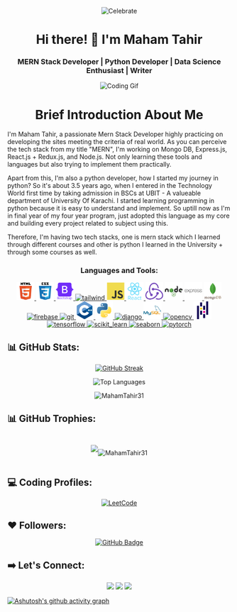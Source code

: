 <p align="center">
  <img src="https://www.keepsolid.com/blog/wp-content/uploads/2018/12/giphy-article-top-tools-for-managers.gif" alt="Celebrate" width="600">
</p>

<h1 align="center">Hi there! 👋 I'm Maham Tahir</h1> 
<h3 align="center">MERN Stack Developer | Python Developer | Data Science Enthusiast | Writer</h3>

<p align="center">
  <img src="https://th.bing.com/th/id/R.2e7392bd69172cb64fb648d6a5abb830?rik=efZhR2aKJswCEg&pid=ImgRaw&r=0" alt="Coding Gif"  />
</p>
<h1 align="center">Brief Introduction About Me</h1>
</p> I'm Maham Tahir, a passionate Mern Stack Developer highly practicing on developing the sites meeting the criteria of real world. As you can perceive the tech stack from my title "MERN", I'm working on Mongo DB, Express.js, React.js + Redux.js, and Node.js. Not only learning these tools and languages but also trying to implement them practically.</p>
<p> Apart from this, I'm also a python developer, how I started my journey in python? So it's about 3.5 years ago, when I entered in the Technology World first time by taking admission in BSCs at UBIT - A valueable department of University Of Karachi. I started learning programming in python because it is easy to understand and implement. So uptill now as I'm in final year of my four year program, just adopted this language as my core and building every project related to subject using this.</p>
<p> Therefore, I'm having two tech stacks, one is mern stack which I learned through different courses and other is python I learned in the University + through some courses as well.
</p>



<h3 align="center">Languages and Tools:</h3>
<p align="center"> <a href="https://www.w3.org/html/" target="_blank" rel="noreferrer"> <img src="https://raw.githubusercontent.com/devicons/devicon/master/icons/html5/html5-original-wordmark.svg" alt="html5" width="40" height="40"/> </a><a href="https://www.w3schools.com/css/" target="_blank" rel="noreferrer"> <img src="https://raw.githubusercontent.com/devicons/devicon/master/icons/css3/css3-original-wordmark.svg" alt="css3" width="40" height="40"/> </a> <a href="https://getbootstrap.com" target="_blank" rel="noreferrer"> <img src="https://raw.githubusercontent.com/devicons/devicon/master/icons/bootstrap/bootstrap-plain-wordmark.svg" alt="bootstrap" width="40" height="40"/> </a> <a href="https://tailwindcss.com/" target="_blank" rel="noreferrer"> <img src="https://www.vectorlogo.zone/logos/tailwindcss/tailwindcss-icon.svg" alt="tailwind" width="40" height="40"/> </a> <a href="https://developer.mozilla.org/en-US/docs/Web/JavaScript" target="_blank" rel="noreferrer"> <img src="https://raw.githubusercontent.com/devicons/devicon/master/icons/javascript/javascript-original.svg" alt="javascript" width="40" height="40"/> </a><a href="https://reactjs.org/" target="_blank" rel="noreferrer"> <img src="https://raw.githubusercontent.com/devicons/devicon/master/icons/react/react-original-wordmark.svg" alt="react" width="40" height="40"/> </a> <a href="https://redux.js.org" target="_blank" rel="noreferrer"> <img src="https://raw.githubusercontent.com/devicons/devicon/master/icons/redux/redux-original.svg" alt="redux" width="40" height="40"/> </a><a href="https://nodejs.org" target="_blank" rel="noreferrer"> <img src="https://raw.githubusercontent.com/devicons/devicon/master/icons/nodejs/nodejs-original-wordmark.svg" alt="nodejs" width="40" height="40"/> </a> <a href="https://expressjs.com" target="_blank" rel="noreferrer"> <img src="https://raw.githubusercontent.com/devicons/devicon/master/icons/express/express-original-wordmark.svg" alt="express" width="40" height="40"/> </a><a href="https://www.mongodb.com/" target="_blank" rel="noreferrer"> <img src="https://raw.githubusercontent.com/devicons/devicon/master/icons/mongodb/mongodb-original-wordmark.svg" alt="mongodb" width="40" height="40"/> </a> <a href="https://firebase.google.com/" target="_blank" rel="noreferrer"> <img src="https://www.vectorlogo.zone/logos/firebase/firebase-icon.svg" alt="firebase" width="40" height="40"/> </a> <a href="https://git-scm.com/" target="_blank" rel="noreferrer"> <img src="https://www.vectorlogo.zone/logos/git-scm/git-scm-icon.svg" alt="git" width="40" height="40"/> </a> <a href="https://www.w3schools.com/cpp/" target="_blank" rel="noreferrer"> <img src="https://raw.githubusercontent.com/devicons/devicon/master/icons/cplusplus/cplusplus-original.svg" alt="cplusplus" width="40" height="40"/> </a> <a href="https://www.python.org" target="_blank" rel="noreferrer"> <img src="https://raw.githubusercontent.com/devicons/devicon/master/icons/python/python-original.svg" alt="python" width="40" height="40"/> </a> <a href="https://www.djangoproject.com/" target="_blank" rel="noreferrer"> <img src="https://cdn.worldvectorlogo.com/logos/django.svg" alt="django" width="40" height="40"/> </a> <a href="https://www.mysql.com/" target="_blank" rel="noreferrer"> <img src="https://raw.githubusercontent.com/devicons/devicon/master/icons/mysql/mysql-original-wordmark.svg" alt="mysql" width="40" height="40"/> </a> <a href="https://opencv.org/" target="_blank" rel="noreferrer"> <img src="https://www.vectorlogo.zone/logos/opencv/opencv-icon.svg" alt="opencv" width="40" height="40"/> </a> <a href="https://pandas.pydata.org/" target="_blank" rel="noreferrer"> <img src="https://raw.githubusercontent.com/devicons/devicon/2ae2a900d2f041da66e950e4d48052658d850630/icons/pandas/pandas-original.svg" alt="pandas" width="40" height="40"/> </a> <a href="https://www.tensorflow.org" target="_blank" rel="noreferrer"> <img src="https://www.vectorlogo.zone/logos/tensorflow/tensorflow-icon.svg" alt="tensorflow" width="40" height="40"/> </a> <a href="https://scikit-learn.org/" target="_blank" rel="noreferrer"> <img src="https://upload.wikimedia.org/wikipedia/commons/0/05/Scikit_learn_logo_small.svg" alt="scikit_learn" width="40" height="40"/> </a> <a href="https://seaborn.pydata.org/" target="_blank" rel="noreferrer"> <img src="https://seaborn.pydata.org/_images/logo-mark-lightbg.svg" alt="seaborn" width="40" height="40"/> </a><a href="https://pytorch.org/" target="_blank" rel="noreferrer"> <img src="https://www.vectorlogo.zone/logos/pytorch/pytorch-icon.svg" alt="pytorch" width="40" height="40"/> </a></p>


## 📊 GitHub Stats:
<p align="center">
<a href="https://git.io/streak-stats"><img src="https://github-readme-streak-stats.herokuapp.com?user=MahamTahir31&theme=midnight-purple&hide_border=true&border_radius=4.9" alt="GitHub Streak" /></a>
</p>

<p align="center">
    <img src="https://github-readme-stats.vercel.app/api/top-langs/?username=MahamTahir31&theme=midnight-purple&hide_border=true&border_radius=4.9r=true&include_all_commits=true&count_private=true&layout=compact&bg_color=000000" alt="Top Languages" />
</p>

<p align="center">
  <img src="https://github-readme-stats.vercel.app/api?username=MahamTahir31&show_icons=true&locale=en&theme=midnight-purple&hide_border=true&border_radius=4.9" alt="MahamTahir31 " />
</p>

## 📊 GitHub Trophies:
<div style="display: flex; justify-content: center; align-items: center;">
    <div>
        <img src="https://github-profile-trophy.vercel.app/?username=MahamTahir31&theme=onedark&no-frame=false&no-bg=false&margin-w=4" />
    </div>
    <div>
      <br>
        <p align="left">
            <img src="https://komarev.com/ghpvc/?username=MahamTahir31&label=Profile%20views&color=0e75b6&style=flat" alt="MahamTahir31" />
        </p>
    </div>
</div>

## 💻 Coding Profiles:

<p align="center">  
  <a href="https://leetcode.com/Maham31/">
    <img src="https://img.shields.io/badge/LeetCode-000000?style=for-the-badge&logo=LeetCode&logoColor=#d16c06" alt="LeetCode">
  </a>
</p>


## ❤ Followers:
<div align= "center">
<a href="https://github.com/MahamTahir31?tab=followers"><img src="https://img.shields.io/github/followers/MahamTahir31?label=Followers&style=social" alt="GitHub Badge"></a>
</div>

## ➡️ Let's Connect:

<div align="center">
<a href = "https://linkedin.com/in/maham_tahir31"><img src="https://img.icons8.com/fluent/48/000000/linkedin.png"/></a>
<a href = "https://www.instagram.com/poetrybymahamtahir?igsh=MWhldDJoYnBsdWUyYg=="><img src="https://img.icons8.com/fluent/48/000000/instagram-new.png"/></a>
<a href = "https://www.facebook.com/profile.php?id=61551657878159&mibextid=ZbWKwL"><img src="https://img.icons8.com/fluency/48/null/facebook-new.png"/></a>

</div>

[![Ashutosh's github activity graph](https://github-readme-activity-graph.vercel.app/graph?username=MahamTahir31&bg_color=20222e&color=4e96ff&line=4783de&point=ffffff&area=true&hide_border=true)](https://github.com/ashutosh00710/github-readme-activity-graph)

